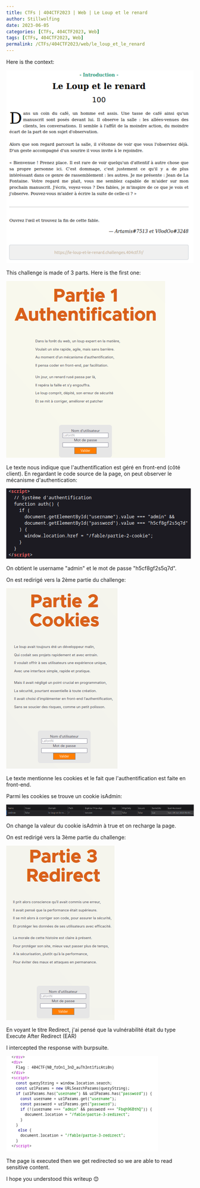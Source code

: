 ```yaml
---
title: CTFs | 404CTF2023 | Web | Le Loup et le renard
author: Stillwolfing
date: 2023-06-05
categories: [CTFs, 404CTF2023, Web]
tags: [CTFs, 404CTF2023, Web]
permalink: /CTFs/404CTF2023/web/le_loup_et_le_renard
---
```


Here is the context:

![context](/assets/img/CTFs/404CTF2023/web/le_loup_et_le_renard/context.png)


This challenge is made of 3 parts. Here is the first one:

![partie1_context](/assets/img/CTFs/404CTF2023/web/le_loup_et_le_renard/partie1_context.png)

Le texte nous indique que l'authentification est géré en front-end (côté client). En regardant le code source de la page, on peut observer le mécanisme d'authentication:

![partie1_auth](/assets/img/CTFs/404CTF2023/web/le_loup_et_le_renard/partie1_auth.png)

On obtient le username "admin" et le mot de passe "h5cf8gf2s5q7d".

On est redirigé vers la 2ème partie du challenge:

![partie2_context](/assets/img/CTFs/404CTF2023/web/le_loup_et_le_renard/partie2_context.png)

Le texte mentionne les cookies et le fait que l'authentification est faite en front-end.

Parmi les cookies se trouve un cookie isAdmin:

![partie2_cookie_unchanged](/assets/img/CTFs/404CTF2023/web/le_loup_et_le_renard/partie2_cookie_unchanged.png)

On change la valeur du cookie isAdmin à true et on recharge la page.

On est redirigé vers la 3ème partie du challenge:

![partie3_context](/assets/img/CTFs/404CTF2023/web/le_loup_et_le_renard/partie3_context.png)

En voyant le titre Redirect, j'ai pensé que la vulnérabilité était du type Execute After Redirect (EAR)

I intercepted the response with burpsuite.

![flag](/assets/img/CTFs/404CTF2023/web/le_loup_et_le_renard/flag.png)

The page is executed then we get redirected so we are able to read sensitive content.

I hope you understood this writeup 😊
